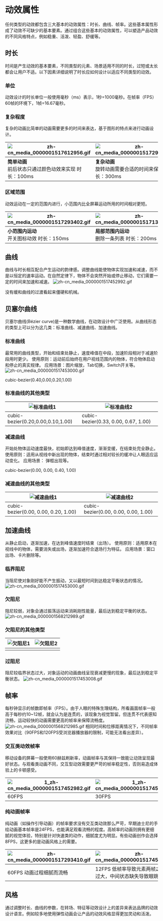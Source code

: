 # 动效属性

任何类型的动效都包含三大基本的动效属性：时长、曲线、帧率。这些基本属性形成了动效不可缺少的基本要素。通过组合这些基本的动效属性，可以塑造产品动效的不同风格特点，例如稳重、活泼、轻盈、舒缓等。


## 时长

时间是产生动效的基本要素，不同类型的元素、场景适用不同的时长，过短或太长都会让用户不适。以下因素详细说明了时长应如何设计以适应不同类型的动效。


### 单位

动效设计的时长单位一般使用毫秒（ms）表示，1秒=1000毫秒。在帧率（FPS）60帧的环境下，1帧=16.67毫秒。


### 复杂程度

复杂的动画比简单的动画需要更多的时间来表达，基于图形的特点来进行动画设计。

  |![zh-cn_media_0000001517612956.gif](figures/zh-cn_media_0000001517612956.gif) |![zh-cn_media_0000001517293422.gif](figures/zh-cn_media_0000001517293422.gif) |
| -------- | -------- |
| **简单动画**<br/>前后状态只通过颜色动效来实现&nbsp;时长：100ms | **复杂动画**<br/>旋转动画需要合适的时间来保证&nbsp;时长：300ms | 


### 区域范围

动效运动在一定的范围内进行，小范围内比全屏幕运动所用的时间相对更短。

  | ![zh-cn_media_0000001517293402.gif](figures/zh-cn_media_0000001517293402.gif) | ![zh-cn_media_0000001517133838.gif](figures/zh-cn_media_0000001517133838.gif) | ![zh-cn_media_0000001568212977.gif](figures/zh-cn_media_0000001568212977.gif) | 
| -------- | -------- | -------- |
| **小范围内运动**<br/>开关图标动效&nbsp;时长：150ms | **局部范围内运动**<br/>删除一条列表&nbsp;时长：200ms | **全屏范围的运动**<br/>打开一张图片&nbsp;时长：350ms | 


## 曲线

曲线与时长相互配合产⽣运动的韵律感。调整曲线能使物体实现加速和减速，⽽不是以恒定的速率运动。在自然定律下，物体不会突然开始或停止移动，它们需要一定的时间来加速和减速。
![zh-cn_media_0000001517452992.gif](figures/zh-cn_media_0000001517452992.gif)

没有缓和曲线的过渡看起来僵硬和机械。


## 贝塞尔曲线

贝塞尔曲线(Bézier curve)是一种数学曲线，在动效设计中广泛使用。从曲线形态的类型上可以分为这几类：标准曲线、减速曲线、加速曲线。


### 标准曲线

最常用的曲线类型，开始和结束处静止，速度峰值在中段，加速阶段相对于减速阶段用时更少。  使用原则：运动前后始终在用户视线范围内的物体，符合物体启动和停止的真实规律。  应用场景：图片缩放，Tab切换，Switch开关等。
![zh-cn_media_0000001517453000.gif](figures/zh-cn_media_0000001517453000.gif)

cubic-bezier(0.40,0.00,0.20,1.00)


### 标准曲线的其他类型

  | ![标准曲线1](figures/标准曲线1.png) | ![标准曲线2](figures/标准曲线2.png) | 
| -------- | -------- |
| cubic-bezier(0.20,0.00,0.10,1.00) | cubic-bezier(0.33,&nbsp;0.00,&nbsp;0.67,&nbsp;1.00) | 


### 减速曲线

开始处物体运动速度最快，初始即达到峰值速度，渐渐变缓，在结束处完全静止。  使用原则：适用从视线中新出现的物体，结束时通过相对较长的缓冲让人眼适应运动变化。  应用场景： 弹框出现等。

cubic-bezier(0.00, 0.00, 0.40, 1.00)


### 减速曲线的其他类型

  | ![减速曲线1](figures/减速曲线1.png) | ![减速曲线2](figures/减速曲线2.png) | 
| -------- | -------- |
| cubic-bezier(0.00,&nbsp;0.00,&nbsp;0.20,&nbsp;1.00) | cubic-bezier(0.00,&nbsp;0.00,&nbsp;0.00,&nbsp;1.00) | 


## 加速曲线

从静止启动，逐渐加速，在达到峰值速度时结束（出场）。  使用原则：适用原本在视线中的物体，需要消失或出场，逐渐加速符合退场行为特征。  应用场景：窗口出场、卡片删除等。


### 临界阻尼

当阻尼使对象刚好能不产生振动，又以最短时间到达稳定平衡状态的情况。
![zh-cn_media_0000001517453000.gif](figures/zh-cn_media_0000001517453000.gif)


### 欠阻尼

阻尼较弱，对象会通过振荡运动来消耗刚性能量，最后达到稳定平衡的状态。
![zh-cn_media_0000001568212989.gif](figures/zh-cn_media_0000001568212989.gif)


### 欠阻尼的其他类型

  | ![欠阻尼1](figures/欠阻尼1.png) | ![欠阻尼2](figures/欠阻尼2.png) | 
| -------- | -------- |
|  |  | 


### 过阻尼

阻尼较临界状态过大，对象运动的动画曲线呈现衰减更慢的现象，最后达到稳定平衡状态。
![zh-cn_media_0000001517453008.gif](figures/zh-cn_media_0000001517453008.gif)

## 帧率

每秒钟显示的帧数即帧率（FPS）。由于人眼的特殊生理结构，所看画面帧率一般高于每秒约10~12帧，就会认为是连贯的，该现象为视觉暂留。但连贯不代表感知流畅，运动较快的动画需要更高的帧率来保障流畅度。
![zh-cn_media_0000001568212985.gif](figures/zh-cn_media_0000001568212985.gif)
相同时间和位移距离情况下，不同帧率效果对比（90FPS和120FPS受浏览器播放器的限制，可能无法看出差异）。


### 交互类动效帧率

移动设备的屏幕一般使用60赫兹刷新率，动画帧率与其保持一致能让动效呈现最好状态。与观看类动画不同，交互型动效需要更严苛的帧率稳定性，否则易造成体验上的卡顿感受。

  |![1_zh-cn_media_0000001517452982.gif](figures/1_zh-cn_media_0000001517452982.gif)|![1_zh-cn_media_0000001517452981.gif](figures/1_zh-cn_media_0000001517452981.gif)|
| -------- | -------- |
| 60FPS | 30FPS | 


### 纯动画帧率

纯动画（如操作引导动画）的帧率要求没有交互类动效那么严苛，早期迪士尼的手绘动画基本帧率是24FPS，也能满足观看流畅的程度。高帧率的动画则拥有更细腻的视觉体验，特别是针对快速类的动作，细腻度尤为明显。有些动画创作会选择8FPS，这更多的是动画风格上的需要。

  |![zh-cn_media_0000001517293410.gif](figures/zh-cn_media_0000001517293410.gif) |![zh-cn_media_0000001517452988.gif](figures/zh-cn_media_0000001517452988.gif) |
| -------- | -------- |
| 60FPS&nbsp;动画过程细腻而流畅 | 12FPS&nbsp;低帧率导致元素两帧之间变化过大，中间状态缺失导致眼跳感 | 


## 风格

通过调整时长、曲线的参数，在转场、特征等动效设计上的差异来表达品牌的动效设计语言。例如较多地使用弹性动画会让产品的动效风格显得更加灵动和活泼。
